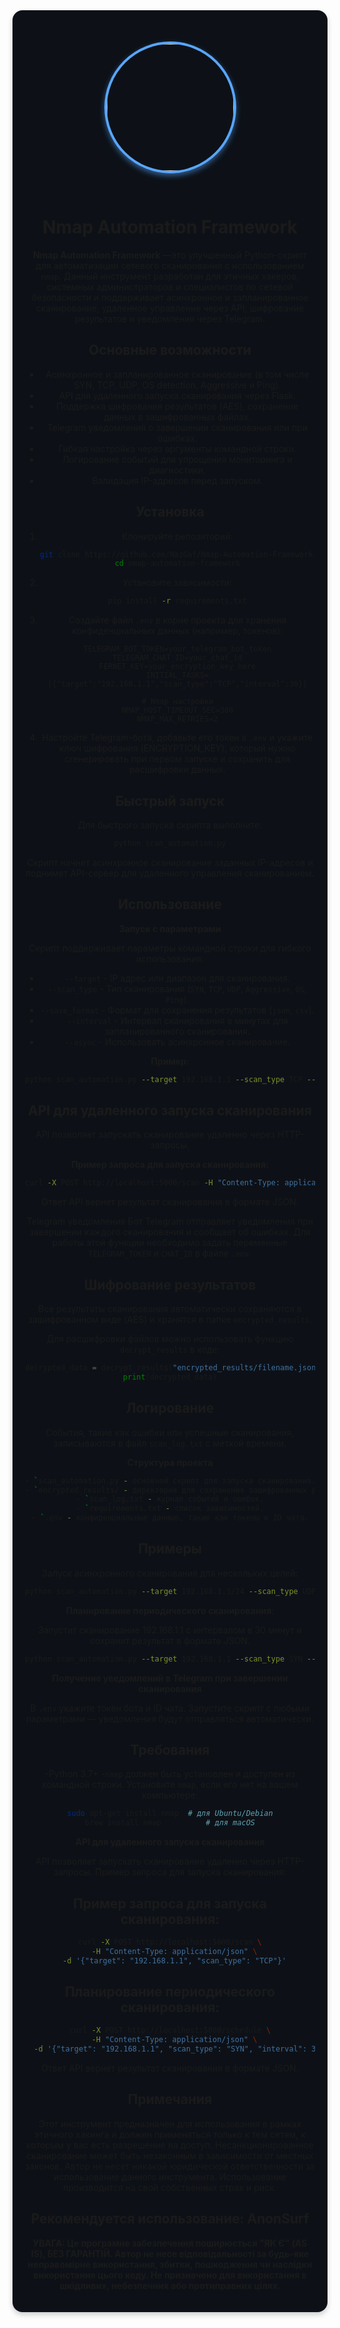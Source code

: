 <div align="center" style="max-width: 800px; margin: 0 auto; padding: 20px; background-color: #0D1117; border-radius: 16px; box-shadow: 0 4px 8px rgba(0, 0, 0, 0.2);">
  <img src="https://github.com/user-attachments/assets/bf3b6c99-52f8-4718-a704-4874d331bf50" 
       width="203" 
       style="border-radius: 50%; border: 4px solid #58A6FF; margin: 30px 0; box-shadow: 0 4px 8px rgba(88, 166, 255, 0.5);" />

# Nmap Automation Framework

**Nmap Automation Framework** —это улучшенный Python-скрипт для автоматизации сетевого сканирования с использованием `nmap`. Данный инструмент разработан для этичных хакеров, системных администраторов и специалистов по сетевой безопасности и поддерживает асинхронное и запланированное сканирование, удаленное управление через API, шифрование результатов и уведомления через Telegram.

## Основные возможности

- Асинхронное и запланированное сканирование (в том числе SYN, TCP, UDP, OS detection, Aggressive и Ping).
- API для удаленного запуска сканирования через Flask.
- Поддержка шифрования результатов (AES), сохранение данных в зашифрованных файлах.
- Telegram уведомления о завершении сканирования или при ошибках.
- Гибкая настройка через аргументы командной строки.
- Логирование событий для упрощения мониторинга и диагностики.
- Валидация IP-адресов перед запуском.

## Установка

1. Клонируйте репозиторий:
    ```bash
    git clone https://github.com/NazGaf/Nmap-Automation-Framework.git
    cd nmap-automation-framework
    ```

2. Установите зависимости:
    ```bash
    pip install -r requirements.txt
    ```

3. Создайте файл `.env` в корне проекта для хранения конфиденциальных данных (например, токенов):
    ```plaintext
    TELEGRAM_BOT_TOKEN=your_telegram_bot_token
    TELEGRAM_CHAT_ID=your_chat_id
    FERNET_KEY=your_encryption_key_here
    INITIAL_TASKS=[{"target":"192.168.1.1","scan_type":"TCP","interval":30}]

    # Nmap настройки
    NMAP_HOST_TIMEOUT_SEC=300
    NMAP_MAX_RETRIES=2
    ```

4. Настройте Telegram-бота, добавьте его токен в `.env` и укажите ключ шифрования (ENCRYPTION_KEY), который нужно сгенерировать при первом запуске и сохранить для расшифровки данных.

## Быстрый запуск

Для быстрого запуска скрипта выполните:
```bash
python scan_automation.py
```
Скрипт начнет асинхронное сканирование заданных IP-адресов и поднимет API-сервер для удаленного управления сканированием.

## Использование

**Запуск с параметрами**

Скрипт поддерживает параметры командной строки для гибкого использования:

- `--target` - IP адрес или диапазон для сканирования.
- `--scan_type` - Тип сканирования (`SYN`, `TCP`, `UDP`, `Aggressive`, `OS`, `Ping`).
- `--save_format` - Формат для сохранения результатов (`json`, `csv`).
- `--interval` - Интервал сканирования в минутах для запланированного сканирования.
- `--async` - Использовать асинхронное сканирование.

**Пример:**
```bash
python scan_automation.py --target 192.168.1.1 --scan_type TCP --save_format csv --interval 30 --async
```
## API для удаленного запуска сканирования

API позволяет запускать сканирование удаленно через HTTP-запросы.

**Пример запроса для запуска сканирования:**
```bash
curl -X POST http://localhost:5000/scan -H "Content-Type: application/json" -d '{"target": "192.168.1.1", "scan_type": "TCP"}'
```
Ответ API вернет результат сканирования в формате JSON.

Telegram уведомления
Бот Telegram отправляет уведомления при завершении каждого сканирования и сообщает об ошибках. Для работы этой функции необходимо задать переменные `TELEGRAM_TOKEN` и `CHAT_ID` в файле `.env`.

## Шифрование результатов

Все результаты сканирования автоматически сохраняются в зашифрованном виде (AES) и хранятся в папке `encrypted_results`.

Для расшифровки файлов можно использовать функцию `decrypt_results` в коде:

```python
decrypted_data = decrypt_results("encrypted_results/filename.json")
print(decrypted_data)
```

## Логирование

События, такие как ошибки или успешные сканирования, записываются в файл `scan_log.txt` с меткой времени.

**Структура проекта**

```bash
- `scan_automation.py - основной скрипт для запуска сканирования.
- `encrypted_results/ - директория для сохранения зашифрованных результатов.
- `scan_log.txt - журнал событий и ошибок.
- `requirements.txt - список зависимостей.
- `.env - конфиденциальные данные, такие как токены и ID чата.
```

## Примеры

Запуск асинхронного сканирования для нескольких целей:

```bash
python scan_automation.py --target 192.168.1.1/24 --scan_type UDP --async
```

**Планирование периодического сканирования**:

Запустит сканирование 192.168.1.1 с интервалом в 30 минут и сохранит результат в формате JSON.
```bash
python scan_automation.py --target 192.168.1.1 --scan_type SYN --interval 30 --save_format json
```

**Получение уведомлений в Telegram при завершении сканирования**

В `.env` укажите токен бота и ID чата.
Запустите скрипт с любыми параметрами — уведомления будут отправляться автоматически.

## Требования

-Python 3.7+
-`nmap` должен быть установлен и доступен из командной строки.
Установите `nmap`, если его нет на вашем компьютере:

```bash
sudo apt-get install nmap  # для Ubuntu/Debian
brew install nmap          # для macOS
```

**API для удаленного запуска сканирования**

API позволяет запускать сканирование удаленно через HTTP-запросы.
Пример запроса для запуска сканирования:

## Пример запроса для запуска сканирования:

```bash
curl -X POST http://localhost:5000/scan \
  -H "Content-Type: application/json" \
  -d '{"target": "192.168.1.1", "scan_type": "TCP"}'
```

## Планирование периодического сканирования:

```bash
curl -X POST http://localhost:5000/schedule \
  -H "Content-Type: application/json" \
  -d '{"target": "192.168.1.1", "scan_type": "SYN", "interval": 30}'
```

Ответ API вернет результат сканирования в формате JSON.

## Примечания

Этот инструмент предназначен для использования в рамках этичного хакинга и должен применяться только к тем сетям, к которым у вас есть разрешение на доступ. Несанкционированное сканирование может быть незаконным в зависимости от местных законов. Автор не несет никакой юридической ответственности за использование данного инструмента. Использование производится на свой собственных страх и риск.

## Рекомендуется использование: AnonSurf
**УВАГА: Це програмне забезпечення поширюється "ЯК Є" (AS IS), БЕЗ ГАРАНТІЙ.
Автор не несе відповідальності за будь-яке неправомірне використання, збитки,
пошкодження чи наслідки використання цього коду.
Не призначено для використання в шкідливих, небезпечних або протиправних цілях.**

